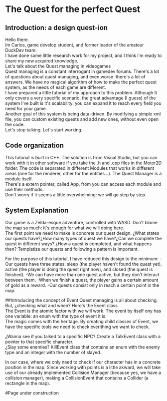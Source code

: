 # The Quest for the perfect Quest

## Introduction: a design quest-ion
Hello there.   
Im Carlos, game develop student, and former leader of the amateur DuckDev team.   
I have done some little research work for my project, and I think i'm ready to share my new acquired knowledge.   
Let's talk about the Quest managing in videogames   
Quest managing is a constant interrogant in gamedev forums. There's a lot of questions about quest managing, and even worse: there's a lot of answers. We have no magical algorithm of how to make the perfect quest system, as the needs of each game are different.  
I have prepared a little tutorial of my approach to this problem. Although It only covers a very specific scenario, the great advantage (I guess) of the system I've built is it's scalability: you can expand it to reach every field you need for your game.   
Another goal of this system is being data-driven. By modifying a simple xml file, you can custom existing quests and add new ones, without even open the code.   
Let's stop talking. Let's start working.

## Code organization
This tutorial is built in C++. The solution is from Visual Studio, but you can work with it in other software if you take the .h and .cpp files in the Motor2D folder.
The code is separated in different Modules that works in different areas (one for the renderer, other for the entities...). The Quest Manager is a module itself.  
There's a extern pointer, called App, from you can access each module and use their methods.   
Don't worry if it seems a little overwhelming: we will go step by step.

## System Explanation
Our game is a Zelda-esque adventure, controlled with WASD. Don't blame the map so much: it's enough for what we will doing here.   
The first point we need to make is concrete our quest design. ¿What states our quests have?¿How many types of quest we have?¿Can we complete the quest in different ways? ¿How a quest is completed, and what happens then? Templatize our quests and following a pattern is important. 

For the purpose of this tutorial, I have reduced this design to the minimum: 
-Our quests have three states: sleep (the player haven't found the quest yet), active (the player is doing the quest right now), and closed (the quest is finished).
-We can have more than one quest active, but they don't interact between them.
-When we finish a quest, the player gains a certain amount of gold as a reward.
-Our quests consist only in reach a certain point in the map.

##Introducing the concept of Event
Quest managing is all about checking. But, ¿checking what and when? Here's the Event class.   
The Event is the atomic factor with we will work. The event by itself ony has one variable: an enum with the type of event it is.  
The magic comes with the heritage. By creating child classes of Event, we have the specific tools we need to check everithing we want to check.   

¿Wanna see if you talked to a specific NPC? Create a TalkEvent class with a pointer to that specific character.   
¿Slay some enemies? KillEvent class that contains an enum with the enemy type and an integer with the number of slayed.

In our case, where we only need to check if our character has in a concrete position in the map. Since working with points is a little akward, we will take use of our already implemented Collision Manager (because yes, we have a collision manager), making a CollisionEvent that contains a Collider (a rectangle in the map). 


#Page under construction
